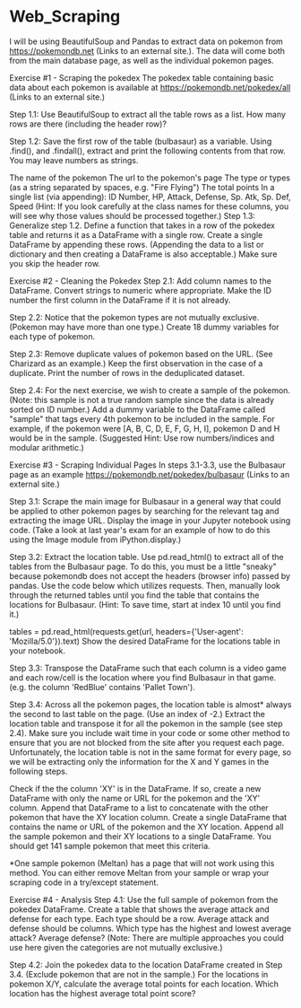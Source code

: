 # Web_Scraping

I will be using BeautifulSoup and Pandas to extract data on pokemon from https://pokemondb.net (Links to an external site.). The data will come both from the main database page, as well as the individual pokemon pages.

Exercise #1 - Scraping the pokedex
The pokedex table containing basic data about each pokemon is available at https://pokemondb.net/pokedex/all (Links to an external site.)


Step 1.1: Use BeautifulSoup to extract all the table rows as a list. How many rows are there (including the header row)?

Step 1.2: Save the first row of the table (bulbasaur) as a variable.  Using .find(), and .findall(), extract and print the following contents from that row. You may leave numbers as strings. 

The name of the pokemon
The url to the pokemon's page
The type or types (as a string separated by spaces, e.g. "Fire Flying")
The total points
In a single list (via appending):  ID Number, HP, Attack, Defense, Sp. Atk, Sp. Def, Speed (Hint: If you look carefully at the class names for these columns, you will see why those values should be processed together.)
Step 1.3: Generalize step 1.2. Define a function that takes in a row of the pokedex table and returns it as a DataFrame with a single row. Create a single DataFrame by appending these rows. (Appending the data to a list or dictionary and then creating a DataFrame is also acceptable.) Make sure you skip the header row.

Exercise #2 - Cleaning the Pokedex
Step 2.1: Add column names to the DataFrame. Convert strings to numeric where appropriate. Make the ID number the first column in the DataFrame if it is not already.

Step 2.2: Notice that the pokemon types are not mutually exclusive. (Pokemon may have more than one type.) Create 18 dummy variables for each type of pokemon. 

Step 2.3: Remove duplicate values of pokemon based on the URL. (See Charizard as an example.) Keep the first observation in the case of a duplicate. Print the number of rows in the deduplicated dataset.

Step 2.4: For the next exercise, we wish to create a sample of the pokemon. (Note: this sample is not a true random sample since the data is already sorted on ID number.) Add a dummy variable to the DataFrame called "sample" that tags every 4th pokemon to be included in the sample. For example, if the pokemon were [A, B, C, D, E, F, G, H, I], pokemon D and H would be in the sample. (Suggested Hint: Use row numbers/indices and modular arithmetic.) 

Exercise #3 - Scraping Individual Pages
In steps 3.1-3.3, use the Bulbasaur page as an example https://pokemondb.net/pokedex/bulbasaur (Links to an external site.)

Step 3.1: Scrape the main image for Bulbasaur in a general way that could be applied to other pokemon pages by searching for the relevant tag and extracting the image URL.  Display the image in your Jupyter notebook using code. (Take a look at last year's exam for an example of how to do this using the Image module from iPython.display.)


Step 3.2: Extract the location table. Use pd.read_html() to extract all of the tables from the Bulbasaur page. To do this, you must be a little "sneaky" because pokemondb does not accept the headers (browser info) passed by pandas. Use the code below which utilizes requests. Then, manually look through the returned tables until you find the table that contains the locations for Bulbasaur. (Hint: To save time, start at index 10 until you find it.)

tables = pd.read_html(requests.get(url, headers={'User-agent': 'Mozilla/5.0'}).text)
Show the desired DataFrame for the locations table in your notebook.



Step 3.3: Transpose the DataFrame such that each column is a video game and each row/cell is the location where you find Bulbasaur in that game. (e.g. the column 'RedBlue' contains 'Pallet Town').

Step 3.4: Across all the pokemon pages, the location table is almost* always the second to last table on the page. (Use an index of -2.) Extract the location table and transpose it for all the pokemon in the sample (see step 2.4).  Make sure you include wait time in your code or some other method to ensure that you are not blocked from the site after you request each page. Unfortunately, the location table is not in the same format for every page, so we will be extracting only the information for the X and Y games in the following steps.

Check if the the column 'XY' is in the DataFrame. If so, create a new DataFrame with only the name or URL for the pokemon and the 'XY' column. Append that DataFrame to a list to concatenate with the other pokemon that have the XY location column. 
Create a single DataFrame that contains the name or URL of the pokemon and the XY location.
Append all the sample pokemon and their XY locations to a single DataFrame.
You should get 141 sample pokemon that meet this criteria.

*One sample pokemon (Meltan) has a page that will not work using this method. You can either remove Meltan from your sample or wrap your scraping code in a try/except statement.

Exercise #4 - Analysis
Step 4.1: Use the full sample of pokemon from the pokedex DataFrame. Create a table that shows the average  attack and defense for each type. Each type should be a row. Average attack and defense should be columns. Which type has the highest and lowest average attack? Average defense? (Note: There are multiple approaches you could use here given the categories are not mutually exclusive.)

Step 4.2: Join the pokedex data to the  location DataFrame created in Step 3.4. (Exclude pokemon that are not in the sample.) For the locations in pokemon X/Y, calculate the average total points for each location. Which location has the highest average total point score?



